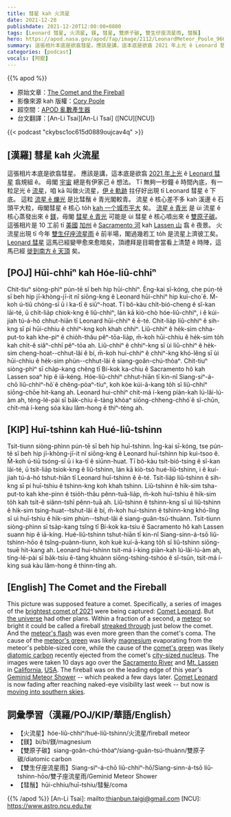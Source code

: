 ```yaml
---
title: 彗星 kah 火流星
date: 2021-12-20
publishdate: 2021-12-20T12:00:00+0800
tags: [Leonard 彗星, 火流星, 鎂, 彗星, 雙原子碳, 雙生仔座流星雨, 彗鬚]
hero: https://apod.nasa.gov/apod/fap/image/2112/LeonardMeteor_Poole_960.jpg
summary: 這張相片本底是欲翕彗星。應該是講，這本底是欲翕 2021 年上光 ê Leonard 彗星翕規組 ê。毋閣宇宙總是有伊家己 ê 想法。
categories: [podcast]
vocals: [阿錕]
---
```


{{% apod %}}

- 原始文章：[The Comet and the Fireball](https://apod.nasa.gov/apod/ap211220.html)
- 影像來源 kah 版權：[Cory Poole](mailto:corypoole@gmail.com)
- 超空間：[APOD 亂數產生器](https://apod.nasa.gov/apod/random_apod.html)
- 台文翻譯：[An-Li Tsai][An-Li Tsai] ([NCU][NCU])

{{< podcast "ckybsc1oc615d0889oujcav4q" >}}

## [漢羅] 彗星 kah 火流星
這張相片本底是欲翕彗星。
應該是講，這本底是欲翕 [2021 年上光][brightest comet of 2021] ê [Leonard 彗星][Comet Leonard] 翕規組 ê。
毋閣 [宇宙][the universe] 總是有伊家己 ê 想法。
Tī 無夠一秒鐘 ê 時間內底，有一粒足光 ê [流星][meteor]，咱 kā 叫做火流星，[伊 ê 軌跡][streaked through] 拄仔好出現 tī Leonard 彗星 ê 下底。
這粒 [流星 ê 爍光][meteor's flash t] 是比彗鬚 ê 青光閣較青。
流星 ê 核心差不多 kah 溪邊 ê 石頭平大粒，毋閣彗星 ê 核心 to̍h [kah 一个城市平大][city-sized nucleus] 矣。
[流星 ê 青光][meteor's green] 是 ùi 流星 ê 核心蒸發出來 ê [鎂][magnesium]，毋閣 [彗星 ê 青光][comet's green] 可能是 ùi 彗星 ê 核心噴出來 ê [雙原子碳][diatomic carbon]。
這張相片是 10 工前 tī [美國][USA] [加州][California] ê [Sacramento 河][Sacramento River] kah [Lassen 山][Mt. Lassen] 翕 ê 夜景。
火流星出現 tī 今年 [雙生仔座流星雨][Geminid Meteor Shower t] ê 前半場，閣過幾若工 to̍h 是流星上濟彼工矣。
[Leonard 彗星][Comet Leonard] 這馬已經變甲愈來愈暗矣，頂禮拜是目睭會當看上清楚 ê 時陣，這馬已經 [徙到南方 ê 天頂][moving into southern skies] 矣。


## [POJ] Hūi-chhiⁿ kah Hóe-liû-chhiⁿ
Chit-tiuⁿ siòng-phìⁿ pún-tē sī beh hip hūi-chhiⁿ.
Èng-kai sī-kóng, che pún-tē sī beh hip jī-khòng-jī-it nî siōng-kng ê Leonard hūi-chhiⁿ hip kui-cho͘ ê.
M̄-koh ú-tiū chóng-sī ū i ka-tī ê siūⁿ-hoat.
Tī bô-kàu chi̍t-bió-cheng ê sî-kan lāi-té, ū chi̍t-lia̍p chiok-kng ê liû-chhiⁿ, lán kā kiò-chò hóe-liû-chhiⁿ, i ê kúi-jiah tú-á-hó chhut-hiān tī Leonard hūi-chhiⁿ ê ē-té.
Chit-lia̍p liû-chhiⁿ ê sih-kng sī pí hūi-chhiu ê chhiⁿ-kng koh khah chhiⁿ.
Liû-chhiⁿ ê he̍k-sim chha-put-to kah khe-piⁿ ê chio̍h-thâu pêⁿ-tōa-lia̍p, m̄-koh hūi-chhiu ê he̍k-sim to̍h kah chi̍t-ê siâⁿ-chhī pêⁿ-tōa ah.
Liû-chhiⁿ ê chhiⁿ-kng sī ùi liû-chhiⁿ ê he̍k-sim cheng-hoat--chhut-lâi ê bí, m̄-koh hui-chhiⁿ ê chhiⁿ-kng khó-lêng sī ùi hūi-chhiu ê he̍k-sim phùn--chhut-lâi ê siang-goân-chú-thòaⁿ.
Chit-tiuⁿ siòng-phìⁿ sī cha̍p-kang chêng tī Bí-kok ka-chiu ê Sacramento hô kah Lassen soaⁿ hip ê iā-kéng.
Hóe-liû-chhiⁿ chhut-hiān tī kin-nî Siang-siⁿ-á-chō liû-chhiⁿ-hō͘ ê chêng-pòaⁿ-tiuⁿ, koh kòe kúi-ā-kang to̍h sī liû-chhiⁿ siōng-chōe hit-kang ah.
Leonard hui-chhiⁿ chit-má í-keng piàn-kah lú-lâi-lú-àm ah, téng-lé-pài sī ba̍k-chiu ē-tàng khòaⁿ siōng-chheng-chhó͘ ê sî-chūn, chit-má í-keng sóa kàu lâm-hong ê thiⁿ-téng ah.

## [KIP] Huī-tshinn kah Hué-liû-tshinn
Tsit-tiunn siòng-phìnn pún-tē sī beh hip huī-tshinn.
Ìng-kai sī-kóng, tse pún-tē sī beh hip jī-khòng-jī-it nî siōng-kng ê Leonard huī-tshinn hip kui-tsoo ê.
M̄-koh ú-tiū tsóng-sī ū i ka-tī ê siūnn-huat.
Tī bô-kàu tsi̍t-bió-tsing ê sî-kan lāi-té, ū tsi̍t-lia̍p tsiok-kng ê liû-tshinn, lán kā kiò-tsò hué-liû-tshinn, i ê kuí-jiah tú-á-hó tshut-hiān tī Leonard huī-tshinn ê ē-té.
Tsit-lia̍p liû-tshinn ê sih-kng sī pí huī-tshiu ê tshinn-kng koh khah tshinn.
Liû-tshinn ê hi̍k-sim tsha-put-to kah khe-pinn ê tsio̍h-thâu pênn-tuā-lia̍p, m̄-koh huī-tshiu ê hi̍k-sim to̍h kah tsi̍t-ê siânn-tshī pênn-tuā ah.
Liû-tshinn ê tshinn-kng sī uì liû-tshinn ê hi̍k-sim tsing-huat--tshut-lâi ê bí, m̄-koh hui-tshinn ê tshinn-kng khó-lîng sī uì huī-tshiu ê hi̍k-sim phùn--tshut-lâi ê siang-guân-tsú-thuànn.
Tsit-tiunn siòng-phìnn sī tsa̍p-kang tsîng tī Bí-kok ka-tsiu ê Sacramento hô kah Lassen suann hip ê iā-kíng.
Hué-liû-tshinn tshut-hiān tī kin-nî Siang-sinn-á-tsō liû-tshinn-hōo ê tsîng-puànn-tiunn, koh kuè kuí-ā-kang to̍h sī liû-tshinn siōng-tsuē hit-kang ah.
Leonard hui-tshinn tsit-má í-king piàn-kah lú-lâi-lú-àm ah, tíng-lé-pài sī ba̍k-tsiu ē-tàng khuànn siōng-tshing-tshóo ê sî-tsūn, tsit-má í-king suá kàu lâm-hong ê thinn-tíng ah.

## [English] The Comet and the Fireball
This picture was supposed feature a comet.
Specifically, a series of images of the [brightest comet of 2021][brightest comet of 2021] were being captured: [Comet Leonard][Comet Leonard].
But [the universe][the universe] had other plans.
Within a fraction of a second, a [meteor][meteor] so bright it could be called a fireball [streaked through][streaked through] just below the comet.
And the [meteor's flash][meteor's flash e] was even more green than the comet's coma.
The cause of the [meteor's green][meteor's green] was likely [magnesium][magnesium] evaporating from the meteor's pebble-sized core, while the cause of the [comet's green][comet's green] was likely [diatomic carbon][diatomic carbon] recently ejected from the comet's [city-sized nucleus][city-sized nucleus].
The images were taken 10 days ago over the [Sacramento River][Sacramento River] and [Mt. Lassen][Mt. Lassen] in [California][California], [USA][USA].
The fireball was on the leading edge of this year's [Geminid Meteor Shower][Geminid Meteor Shower e] -- which peaked a few days later.
[Comet Leonard][Comet Leonard] is now fading after reaching naked-eye visibility last week -- but now is [moving into southern skies][moving into southern skies].

## 詞彙學習（漢羅/POJ/KIP/華語/English）
- 【火流星】hóe-liû-chhiⁿ/hué-liû-tshinn/火流星/fireball meteor
- 【鎂】bí/bí/鎂/magnesium
- 【雙原子碳】siang-goân-chú-thòaⁿ/siang-guân-tsú-thuànn/雙原子碳/diatomic carbon
- 【雙生仔座流星雨】Siang-siⁿ-á-chō liû-chhiⁿ-hō͘/Siang-sinn-á-tsō liû-tshinn-hōo/雙子座流星雨/Geminid Meteor Shower
- 【彗鬚】hūi-chhiu/huī-tshiu/彗髮/coma


{{% /apod %}}
[An-Li Tsai]: mailto:thianbun.taigi@gmail.com
[NCU]: https://www.astro.ncu.edu.tw


[brightest comet of 2021]:https://www.facebook.com/media/set/?set=a.4214632848640902&type=3
[Comet Leonard]:https://en.wikipedia.org/wiki/C/2021_A1_(Leonard)
[the universe]:https://apod.nasa.gov/apod/ap000101.html
[meteor]:https://solarsystem.nasa.gov/asteroids-comets-and-meteors/meteors-and-meteorites/overview/
[streaked through]:https://i1.wp.com/theverybesttop10.com/wp-content/uploads/2014/01/Top-10-Best-Images-of-Surprised-Cats-4.jpeg
[meteor's flash e]:https://apod.nasa.gov/apod/ap210315.html
[meteor's flash t]:https://apod.tw/daily/20210315/
[meteor's green]:https://en.wikipedia.org/wiki/Meteoroid#Colours
[magnesium]:https://periodic.lanl.gov/12.shtml
[comet's green]:https://www.cloudynights.com/topic/406505-green-in-comets-is-not-cn-cyanogen/
[diatomic carbon]:https://en.wikipedia.org/wiki/Diatomic_carbon
[city-sized nucleus]:https://www.mentalfloss.com/article/60082/rosettas-comet-compared-los-angeles
[Sacramento River]:https://youtu.be/CDgOFPuDRlU
[Mt. Lassen]:https://youtu.be/ttbxcarLYQQ?t=20
[California]:https://en.wikipedia.org/wiki/California
[USA]:https://en.wikipedia.org/wiki/United_States
[Geminid Meteor Shower e]:https://apod.nasa.gov/apod/ap211216.html
[Geminid Meteor Shower t]:https://apod.tw/daily/20211216/
[Comet Leonard]:https://theskylive.com/how-bright-is-cometleonard
[moving into southern skies]:https://en.wikipedia.org/wiki/C/2021_A1_(Leonard)#/media/File:Animation_of_C%EF%BC%8F2021_A1's_orbit_around_Sun_-_2021_close_approach.gif
